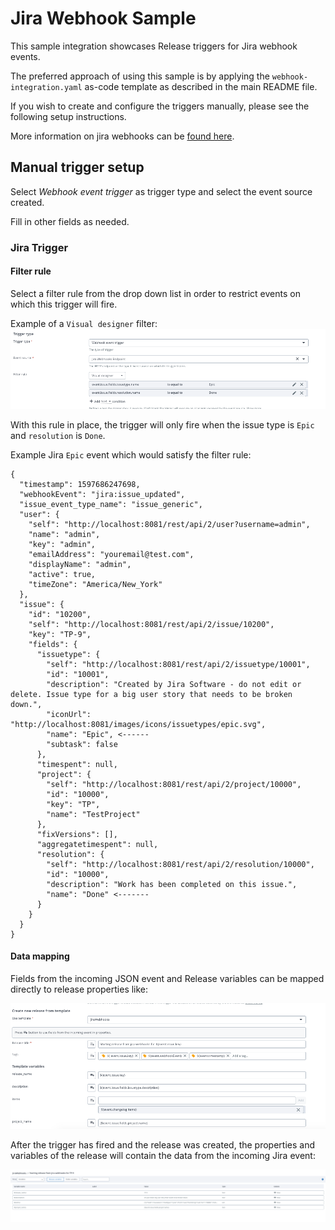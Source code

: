 # Jira Webhook Sample

This sample integration showcases Release triggers for Jira webhook events.

The preferred approach of using this sample is by applying the `webhook-integration.yaml` as-code template as described in the main README file.

If you wish to create and configure the triggers manually, please see the following setup instructions.

More information on jira webhooks can be [found here](https://developer.atlassian.com/server/jira/platform/webhooks/).
## Manual trigger setup

Select *Webhook event trigger* as trigger type and select the event source created.

Fill in other fields as needed.

### Jira Trigger

#### Filter rule

Select a filter rule from the drop down list in order to restrict events on which this trigger will fire.

Example of a `Visual designer` filter: ![screenshot of Trigger Rules](screenshots/trigger_rules.png)

With this rule in place, the trigger will only fire when the issue type is `Epic` and `resolution` is `Done`.

Example Jira `Epic` event which would satisfy the filter rule:

```
{
  "timestamp": 1597686247698,
  "webhookEvent": "jira:issue_updated",
  "issue_event_type_name": "issue_generic",
  "user": {
    "self": "http://localhost:8081/rest/api/2/user?username=admin",
    "name": "admin",
    "key": "admin",
    "emailAddress": "youremail@test.com",
    "displayName": "admin",
    "active": true,
    "timeZone": "America/New_York"
  },
  "issue": {
    "id": "10200",
    "self": "http://localhost:8081/rest/api/2/issue/10200",
    "key": "TP-9",
    "fields": {
      "issuetype": {
        "self": "http://localhost:8081/rest/api/2/issuetype/10001",
        "id": "10001",
        "description": "Created by Jira Software - do not edit or delete. Issue type for a big user story that needs to be broken down.",
        "iconUrl": "http://localhost:8081/images/icons/issuetypes/epic.svg",
        "name": "Epic", <------
        "subtask": false
      },
      "timespent": null,
      "project": {
        "self": "http://localhost:8081/rest/api/2/project/10000",
        "id": "10000",
        "key": "TP",
        "name": "TestProject"
      },
      "fixVersions": [],
      "aggregatetimespent": null,
      "resolution": {
        "self": "http://localhost:8081/rest/api/2/resolution/10000",
        "id": "10000",
        "description": "Work has been completed on this issue.",
        "name": "Done" <-------
      }
    }
  }
}
``` 

#### Data mapping

Fields from the incoming JSON event and Release variables can be mapped directly to release properties like:

![screenshot of ReleaseformTemplate](screenshots/release_prop.png)


After the trigger has fired and the release was created, the properties and variables of the release will contain the data from the incoming Jira event: 

![screenshot of TemplateAfterRelease](screenshots/release_complete.png)

